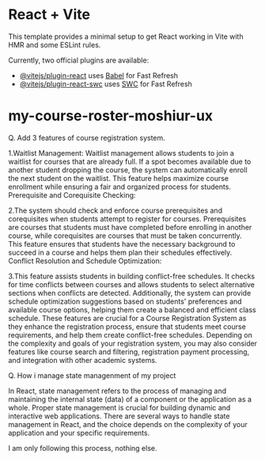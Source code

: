 # React + Vite

This template provides a minimal setup to get React working in Vite with HMR and some ESLint rules.

Currently, two official plugins are available:

- [@vitejs/plugin-react](https://github.com/vitejs/vite-plugin-react/blob/main/packages/plugin-react/README.md) uses [Babel](https://babeljs.io/) for Fast Refresh
- [@vitejs/plugin-react-swc](https://github.com/vitejs/vite-plugin-react-swc) uses [SWC](https://swc.rs/) for Fast Refresh
# my-course-roster-moshiur-ux

Q. Add 3 features of course registration system.

1.Waitlist Management: Waitlist management allows students to join a waitlist for courses that are already full. If a spot becomes available due to another student dropping the course, the system can automatically enroll the next student on the waitlist. This feature helps maximize course enrollment while ensuring a fair and organized process for students.
Prerequisite and Corequisite Checking:

2.The system should check and enforce course prerequisites and corequisites when students attempt to register for courses. Prerequisites are courses that students must have completed before enrolling in another course, while corequisites are courses that must be taken concurrently. This feature ensures that students have the necessary background to succeed in a course and helps them plan their schedules effectively.
Conflict Resolution and Schedule Optimization:

3.This feature assists students in building conflict-free schedules. It checks for time conflicts between courses and allows students to select alternative sections when conflicts are detected. Additionally, the system can provide schedule optimization suggestions based on students' preferences and available course options, helping them create a balanced and efficient class schedule.
These features are crucial for a Course Registration System as they enhance the registration process, ensure that students meet course requirements, and help them create conflict-free schedules. Depending on the complexity and goals of your registration system, you may also consider features like course search and filtering, registration payment processing, and integration with other academic systems.



Q. How i manage state managenment of my project 

In React, state management refers to the process of managing and maintaining the internal state (data) of a component or the application as a whole. Proper state management is crucial for building dynamic and interactive web applications. There are several ways to handle state management in React, and the choice depends on the complexity of your application and your specific requirements.

I am only following  this process, nothing else.
 




